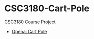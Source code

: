 # CSC3180-Cart-Pole
 CSC3180 Course Project

- [Openai Cart Pole](https://www.gymlibrary.dev/environments/classic_control/cart_pole/)
